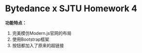 # **Bytedance x SJTU Homework 4**

**功能特点：**

1. 完美模仿Modern.js官网的布局
2. 使用Bootstrap框架
3. 按钮都加入了原来的超链接
